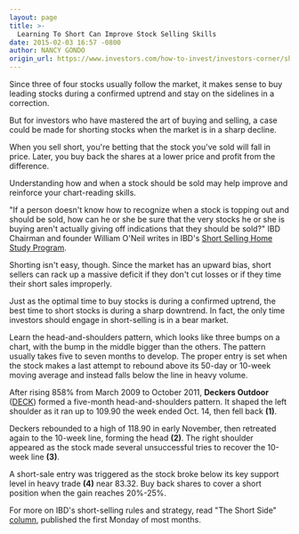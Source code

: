 ```yaml
---
layout: page
title: >-
  Learning To Short Can Improve Stock Selling Skills
date: 2015-02-03 16:57 -0800
author: NANCY GONDO
origin_url: https://www.investors.com/how-to-invest/investors-corner/short-sales-improve-stock-selling/
---
```


Since three of four stocks usually follow the market, it makes sense to buy leading stocks during a confirmed uptrend and stay on the sidelines in a correction.

But for investors who have mastered the art of buying and selling, a case could be made for shorting stocks when the market is in a sharp decline.

When you sell short, you're betting that the stock you've sold will fall in price. Later, you buy back the shares at a lower price and profit from the difference.

Understanding how and when a stock should be sold may help improve and reinforce your chart-reading skills.

"If a person doesn't know how to recognize when a stock is topping out and should be sold, how can he or she be sure that the very stocks he or she is buying aren't actually giving off indications that they should be sold?" IBD Chairman and founder William O'Neil writes in IBD's [Short Selling Home Study Program](https://www.investors.com/products/ibd-home-study-program/short-selling/?src=APA1BQ8).

Shorting isn't easy, though. Since the market has an upward bias, short sellers can rack up a massive deficit if they don't cut losses or if they time their short sales improperly.

Just as the optimal time to buy stocks is during a confirmed uptrend, the best time to short stocks is during a sharp downtrend. In fact, the only time investors should engage in short-selling is in a bear market.

Learn the head-and-shoulders pattern, which looks like three bumps on a chart, with the bump in the middle bigger than the others. The pattern usually takes five to seven months to develop. The proper entry is set when the stock makes a last attempt to rebound above its 50-day or 10-week moving average and instead falls below the line in heavy volume.

After rising 858% from March 2009 to October 2011, **Deckers Outdoor** ([DECK](https://research.investors.com/quote.aspx?symbol=DECK)) formed a five-month head-and-shoulders pattern. It shaped the left shoulder as it ran up to 109.90 the week ended Oct. 14, then fell back **(1)**.

Deckers rebounded to a high of 118.90 in early November, then retreated again to the 10-week line, forming the head **(2)**. The right shoulder appeared as the stock made several unsuccessful tries to recover the 10-week line **(3)**.

A short-sale entry was triggered as the stock broke below its key support level in heavy trade **(4)** near 83.32. Buy back shares to cover a short position when the gain reaches 20%-25%.

For more on IBD's short-selling rules and strategy, read "The Short Side" [column](http://news.investors.com/investing/the-short-side.htm), published the first Monday of most months.
